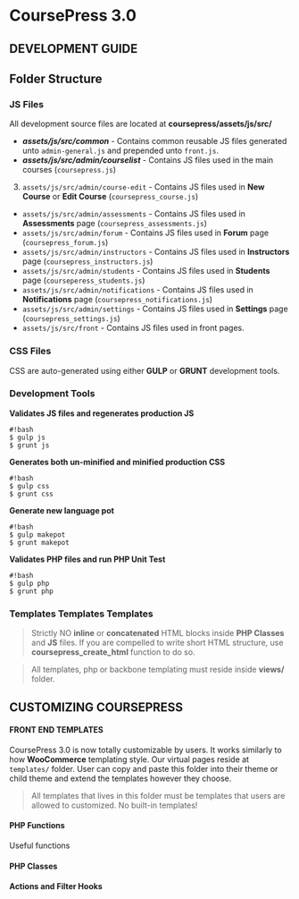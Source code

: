 # CoursePress 3.0

DEVELOPMENT GUIDE
-

## Folder Structure

### JS Files
All development source files are located at **coursepress/assets/js/src/**

* ***assets/js/src/common*** - Contains common reusable JS files generated unto `admin-general.js` and prepended unto `front.js`.
* ***assets/js/src/admin/courselist*** - Contains JS files used in the main courses (`coursepress.js`)
3. `assets/js/src/admin/course-edit` - Contains JS files used in **New Course** or **Edit Course** (`coursepress_course.js`)
* `assets/js/src/admin/assessments` - Contains JS files used in **Assessments** page (`coursepress_assessments.js`)
* `assets/js/src/admin/forum` - Contains JS files used in **Forum** page (`coursepress_forum.js`)
* `assets/js/src/admin/instructors` - Contains JS files used in **Instructors** page (`coursepress_instructors.js`)
* `assets/js/src/admin/students` - Contains JS files used in **Students** page (`courseperess_students.js`)
* `assets/js/src/admin/notifications` - Contains JS files used in **Notifications** page (`coursepress_notifications.js`)
* `assets/js/src/admin/settings` - Contains JS files used in **Settings** page (`coursepress_settings.js`)
* `assets/js/src/front` - Contains JS files used in front pages.

### CSS Files
CSS are auto-generated using either **GULP** or **GRUNT** development tools.

### Development Tools
**Validates JS files and regenerates production JS**
```
#!bash
$ gulp js
$ grunt js
```
**Generates both un-minified and minified production CSS**
```
#!bash
$ gulp css
$ grunt css
```
**Generate new language pot**
```
#!bash
$ gulp makepot
$ grunt makepot
```
**Validates PHP files and run PHP Unit Test**
```
#!bash
$ gulp php
$ grunt php
```


### Templates Templates Templates
> Strictly NO **inline** or **concatenated** HTML blocks inside **PHP Classes** and **JS** files. If you are compelled to write short HTML structure, use **coursepress_create_html** function to do so.

> All templates, php or backbone templating must reside inside **views/** folder.

CUSTOMIZING COURSEPRESS
-

#### FRONT END TEMPLATES
CoursePress 3.0 is now totally customizable by users. It works similarly to how **WooCommerce** templating style.
Our virtual pages reside at `templates/` folder. User can copy and paste this folder into their theme or child theme and extend the templates however they choose.

> All templates that lives in this folder must be templates that users are allowed to customized. No built-in templates!

#### PHP Functions
Useful functions

#### PHP Classes

#### Actions and Filter Hooks

